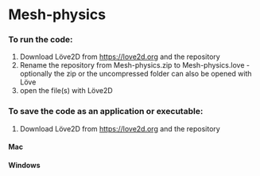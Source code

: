 # Mesh-physics
### To run the code:
  1. Download Löve2D from https://love2d.org and the repository
  2. Rename the repository from Mesh-physics.zip to Mesh-physics.love
    - optionally the zip or the uncompressed folder can also be opened with Löve
  3. open the file(s) with Löve2D
  
### To save the code as an application or executable:
  1. Download Löve2D from https://love2d.org and the repository
  
#### Mac

#### Windows
